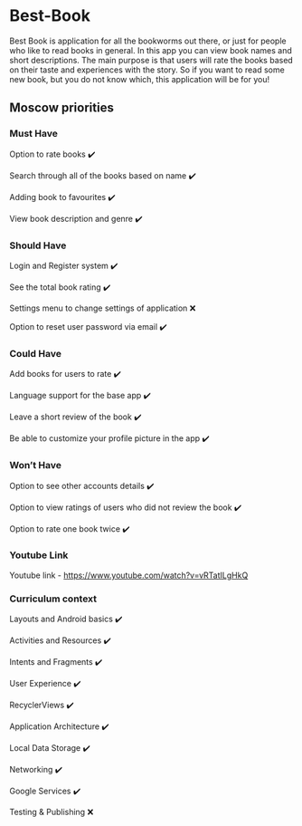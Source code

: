 # Best-Book
Best Book is application for all the bookworms out there, or just for people who like to read books in general. In this app you can view book names and short descriptions. The main purpose is that users will rate the books based on their taste and experiences with the story. So if you want to read some new book, but you do not know which, this application will be for you!

## Moscow priorities
### Must Have

Option to rate books ✔️

Search through all of the books based on name ✔️

Adding book to favourites ✔️

View book description and genre ✔️

### Should Have
Login and Register system ✔️

See the total book rating ✔️

Settings menu to change settings of application ❌

Option to reset user password via email ✔️

### Could Have
Add books for users to rate ✔️

Language support for the base app ✔️

Leave a short review of the book ✔️

Be able to customize your profile picture in the app ✔️

### Won’t Have
Option to see other accounts details ✔️

Option to view ratings of users who did not review the book ✔️

Option to rate one book twice ✔️

### Youtube Link
Youtube link - https://www.youtube.com/watch?v=vRTatILgHkQ

### Curriculum context

Layouts and Android basics ✔️

Activities and Resources ✔️

Intents and Fragments ✔️

User Experience ✔️

RecyclerViews ✔️

Application Architecture ✔️

Local Data Storage ✔️

Networking ✔️

Google Services ✔️

Testing & Publishing ❌
